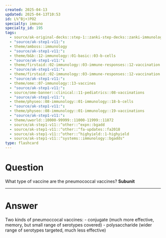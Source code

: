 ```yaml
---
created: 2025-04-13
updated: 2025-04-13T10:53
id: L%^Bj+)PO2
specialty: immuno
specialty_id: 195
tags:
  - source/ak-original-decks::step-1::zanki-step-decks::zanki-immunology-+-general-pathology::immunology
  - "source/ak-step1-v11:": 
  - theme/amboss::immunology
  - "source/ak-step1-v11:": 
  - theme/b&b::12-immunology::01-basic::03-b-cells
  - "source/ak-step1-v11:": 
  - theme/firstaid::02-immunology::03-immune-responses::12-vaccination
  - "source/ak-step1-v11:": 
  - theme/firstaid::02-immunology::03-immune-responses::12-vaccination::subunit-vaccine
  - "source/ak-step1-v11:": 
  - theme/ome::07-immunology::13-vaccines
  - "source/ak-step1-v11:": 
  - source/ome-banner::clinical::11-pediatrics::08-vaccinations
  - "source/ak-step1-v11:": 
  - theme/physeo::08-immunology::01-immunology::18-b-cells
  - "source/ak-step1-v11:": 
  - theme/physeo::08-immunology::01-immunology::19-vaccinations
  - "source/ak-step1-v11:": 
  - theme/uworld::10000-99999::11000-11999::11872
  - source/ak-step1-v11::^other::^expn::bgadd
  - source/ak-step1-v11::^other::^fa-updates::fa2018
  - source/ak-step1-v11::^other::^highyield::1-highyield
  - source/ak-step1-v11::^systems::immunology::bgadds"
type: flashcard
---
```


# Question
What type of vaccine are the pneumococcal vaccines?    **Subunit**

---

# Answer
Two kinds of pneumoccocal vaccines: - conjugate (much more effective, memory, but small range of serotypes covered)  - polysaccharide (wider range of serotypes targeted, much less effective)